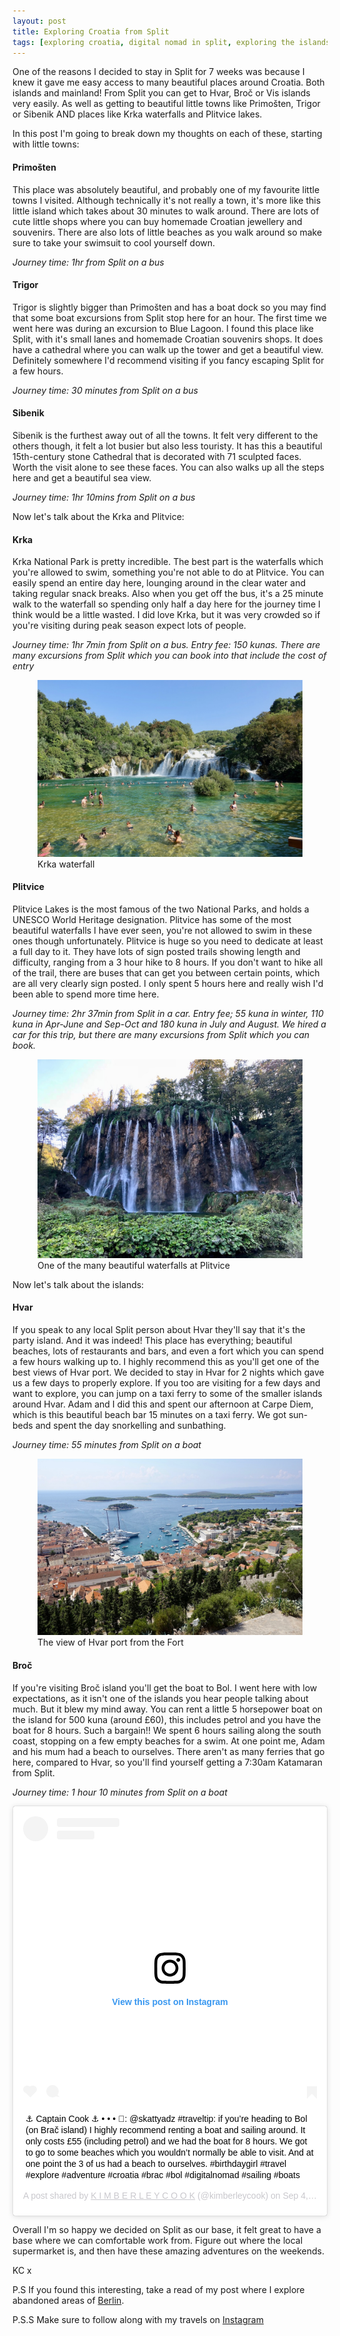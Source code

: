 ```yaml
---
layout: post
title: Exploring Croatia from Split
tags: [exploring croatia, digital nomad in split, exploring the islands of croatia, split, hvar, bol, brac, Primosten, Trigor, Sibenik, krka waterfalls, Krka National Park, Plitvice Lakes, remote working, digital nomad, travel]
---
```


One of the reasons I decided to stay in Split for 7 weeks was because I knew it gave me easy access to many beautiful places around Croatia. Both islands and mainland! From Split you can get to Hvar, Broč or Vis islands very easily. As well as getting to beautiful little towns like Primošten, Trigor or Sibenik AND places like Krka waterfalls and Plitvice lakes.

In this post I'm going to break down my thoughts on each of these, starting with little towns:

#### Primošten

This place was absolutely beautiful, and probably one of my favourite little towns I visited. Although technically it's not really a town, it's more like this little island which takes about 30 minutes to walk around. There are lots of cute little shops where you can buy homemade Croatian jewellery and souvenirs. There are also lots of little beaches as you walk around so make sure to take your swimsuit to cool yourself down.

*Journey time: 1hr from Split on a bus*

#### Trigor

Trigor is slightly bigger than Primošten and has a boat dock so you may find that some boat excursions from Split stop here for an hour. The first time we went here was during an excursion to Blue Lagoon. I found this place like Split, with it's small lanes and homemade Croatian souvenirs shops. It does have a cathedral where you can walk up the tower and get a beautiful view. Definitely somewhere I'd recommend visiting if you fancy escaping Split for a few hours.

*Journey time: 30 minutes from Split on a bus*

#### Sibenik

Sibenik is the furthest away out of all the towns. It felt very different to the others though, it felt a lot busier but also less touristy. It has this a beautiful 15th-century stone Cathedral that is decorated with 71 sculpted faces. Worth the visit alone to see these faces. You can also walks up all the steps here and get a beautiful sea view.


*Journey time: 1hr 10mins from Split on a bus*

Now let's talk about the Krka and Plitvice:

#### Krka

Krka National Park is pretty incredible. The best part is the waterfalls which you're allowed to swim, something you're not able to do at Plitvice. You can easily spend an entire day here, lounging around in the clear water and taking regular snack breaks. Also when you get off the bus, it's a 25 minute walk to the waterfall so spending only half a day here for the journey time I think would be a little wasted. I did love Krka, but it was very crowded so if you're visiting during peak season expect lots of people.

*Journey time: 1hr 7min from Split on a bus. Entry fee: 150 kunas. There are many excursions from Split which you can book into that include the cost of entry*

<figure>
  <img src="/images/croatia/krka.jpg" class="medium-image" alt="Krka waterfalls">
  <figcaption>Krka waterfall</figcaption>
</figure>


#### Plitvice

Plitvice Lakes is the most famous of the two National Parks, and holds a UNESCO World Heritage designation. Plitvice has some of the most beautiful waterfalls I have ever seen, you're not allowed to swim in these ones though unfortunately. Plitvice is huge so you need to dedicate at least a full day to it. They have lots of sign posted trails showing length and difficulty, ranging from a 3 hour hike to 8 hours. If you don't want to hike all of the trail, there are buses that can get you between certain points, which are all very clearly sign posted. I only spent 5 hours here and really wish I'd been able to spend more time here.

*Journey time: 2hr 37min from Split in a car. Entry fee; 55 kuna in winter, 110 kuna in Apr-June and Sep-Oct and 180 kuna in July and August. We hired a car for this trip, but there are many excursions from Split which you can book.*

<figure>
  <img src="/images/croatia/plitvice.jpg" class="medium-image" alt="Plitvice Lanes">
  <figcaption>One of the many beautiful waterfalls at Plitvice</figcaption>
</figure>


Now let's talk about the islands:


#### Hvar

If you speak to any local Split person about Hvar they'll say that it's the party island. And it was indeed! This place has everything; beautiful beaches, lots of restaurants and bars, and even a fort which you can spend a few hours walking up to. I highly recommend this as you'll get one of the best views of Hvar port. We decided to stay in Hvar for 2 nights which gave us a few days to properly explore. If you too are visiting for a few days and want to explore, you can jump on a taxi ferry to some of the smaller islands around Hvar. Adam and I did this and spent our afternoon at Carpe Diem, which is this beautiful beach bar 15 minutes on a taxi ferry. We got sun-beds and spent the day snorkelling and sunbathing.

*Journey time: 55 minutes from Split on a boat*

<figure>
  <img src="/images/croatia/hvar.jpg" class="medium-image" alt="The view of Hvar port from the For">
  <figcaption>The view of Hvar port from the Fort</figcaption>
</figure>

#### Broč

If you're visiting Broč island you'll get the boat to Bol. I went here with low expectations, as it isn't one of the islands you hear people talking about much. But it blew my mind away. You can rent a little 5 horsepower boat on the island for 500 kuna (around £60), this includes petrol and you have the boat for 8 hours. Such a bargain!! We spent 6 hours sailing along the south coast, stopping on a few empty beaches for a swim. At one point me, Adam and his mum had a beach to ourselves. There aren't as many ferries that go here, compared to Hvar, so you'll find yourself getting a 7:30am Katamaran from Split.

*Journey time: 1 hour 10 minutes from Split on a boat*

<div class="instagram-embed">
<blockquote class="instagram-media" data-instgrm-captioned data-instgrm-permalink="https://www.instagram.com/p/BnTtGzNFim4/?utm_source=ig_embed_loading" data-instgrm-version="12" style=" background:#FFF; border:0; border-radius:3px; box-shadow:0 0 1px 0 rgba(0,0,0,0.5),0 1px 10px 0 rgba(0,0,0,0.15); margin: 1px; max-width:540px; min-width:326px; padding:0; width:99.375%; width:-webkit-calc(100% - 2px); width:calc(100% - 2px);"><div style="padding:16px;"> <a href="https://www.instagram.com/p/BnTtGzNFim4/?utm_source=ig_embed_loading" style=" background:#FFFFFF; line-height:0; padding:0 0; text-align:center; text-decoration:none; width:100%;" target="_blank"> <div style=" display: flex; flex-direction: row; align-items: center;"> <div style="background-color: #F4F4F4; border-radius: 50%; flex-grow: 0; height: 40px; margin-right: 14px; width: 40px;"></div> <div style="display: flex; flex-direction: column; flex-grow: 1; justify-content: center;"> <div style=" background-color: #F4F4F4; border-radius: 4px; flex-grow: 0; height: 14px; margin-bottom: 6px; width: 100px;"></div> <div style=" background-color: #F4F4F4; border-radius: 4px; flex-grow: 0; height: 14px; width: 60px;"></div></div></div><div style="padding: 19% 0;"></div><div style="display:block; height:50px; margin:0 auto 12px; width:50px;"><svg width="50px" height="50px" viewBox="0 0 60 60" version="1.1" xmlns="http://www.w3.org/2000/svg" xmlns:xlink="http://www.w3.org/1999/xlink"><g stroke="none" stroke-width="1" fill="none" fill-rule="evenodd"><g transform="translate(-511.000000, -20.000000)" fill="#000000"><g><path d="M556.869,30.41 C554.814,30.41 553.148,32.076 553.148,34.131 C553.148,36.186 554.814,37.852 556.869,37.852 C558.924,37.852 560.59,36.186 560.59,34.131 C560.59,32.076 558.924,30.41 556.869,30.41 M541,60.657 C535.114,60.657 530.342,55.887 530.342,50 C530.342,44.114 535.114,39.342 541,39.342 C546.887,39.342 551.658,44.114 551.658,50 C551.658,55.887 546.887,60.657 541,60.657 M541,33.886 C532.1,33.886 524.886,41.1 524.886,50 C524.886,58.899 532.1,66.113 541,66.113 C549.9,66.113 557.115,58.899 557.115,50 C557.115,41.1 549.9,33.886 541,33.886 M565.378,62.101 C565.244,65.022 564.756,66.606 564.346,67.663 C563.803,69.06 563.154,70.057 562.106,71.106 C561.058,72.155 560.06,72.803 558.662,73.347 C557.607,73.757 556.021,74.244 553.102,74.378 C549.944,74.521 548.997,74.552 541,74.552 C533.003,74.552 532.056,74.521 528.898,74.378 C525.979,74.244 524.393,73.757 523.338,73.347 C521.94,72.803 520.942,72.155 519.894,71.106 C518.846,70.057 518.197,69.06 517.654,67.663 C517.244,66.606 516.755,65.022 516.623,62.101 C516.479,58.943 516.448,57.996 516.448,50 C516.448,42.003 516.479,41.056 516.623,37.899 C516.755,34.978 517.244,33.391 517.654,32.338 C518.197,30.938 518.846,29.942 519.894,28.894 C520.942,27.846 521.94,27.196 523.338,26.654 C524.393,26.244 525.979,25.756 528.898,25.623 C532.057,25.479 533.004,25.448 541,25.448 C548.997,25.448 549.943,25.479 553.102,25.623 C556.021,25.756 557.607,26.244 558.662,26.654 C560.06,27.196 561.058,27.846 562.106,28.894 C563.154,29.942 563.803,30.938 564.346,32.338 C564.756,33.391 565.244,34.978 565.378,37.899 C565.522,41.056 565.552,42.003 565.552,50 C565.552,57.996 565.522,58.943 565.378,62.101 M570.82,37.631 C570.674,34.438 570.167,32.258 569.425,30.349 C568.659,28.377 567.633,26.702 565.965,25.035 C564.297,23.368 562.623,22.342 560.652,21.575 C558.743,20.834 556.562,20.326 553.369,20.18 C550.169,20.033 549.148,20 541,20 C532.853,20 531.831,20.033 528.631,20.18 C525.438,20.326 523.257,20.834 521.349,21.575 C519.376,22.342 517.703,23.368 516.035,25.035 C514.368,26.702 513.342,28.377 512.574,30.349 C511.834,32.258 511.326,34.438 511.181,37.631 C511.035,40.831 511,41.851 511,50 C511,58.147 511.035,59.17 511.181,62.369 C511.326,65.562 511.834,67.743 512.574,69.651 C513.342,71.625 514.368,73.296 516.035,74.965 C517.703,76.634 519.376,77.658 521.349,78.425 C523.257,79.167 525.438,79.673 528.631,79.82 C531.831,79.965 532.853,80.001 541,80.001 C549.148,80.001 550.169,79.965 553.369,79.82 C556.562,79.673 558.743,79.167 560.652,78.425 C562.623,77.658 564.297,76.634 565.965,74.965 C567.633,73.296 568.659,71.625 569.425,69.651 C570.167,67.743 570.674,65.562 570.82,62.369 C570.966,59.17 571,58.147 571,50 C571,41.851 570.966,40.831 570.82,37.631"></path></g></g></g></svg></div><div style="padding-top: 8px;"> <div style=" color:#3897f0; font-family:Arial,sans-serif; font-size:14px; font-style:normal; font-weight:550; line-height:18px;"> View this post on Instagram</div></div><div style="padding: 12.5% 0;"></div> <div style="display: flex; flex-direction: row; margin-bottom: 14px; align-items: center;"><div> <div style="background-color: #F4F4F4; border-radius: 50%; height: 12.5px; width: 12.5px; transform: translateX(0px) translateY(7px);"></div> <div style="background-color: #F4F4F4; height: 12.5px; transform: rotate(-45deg) translateX(3px) translateY(1px); width: 12.5px; flex-grow: 0; margin-right: 14px; margin-left: 2px;"></div> <div style="background-color: #F4F4F4; border-radius: 50%; height: 12.5px; width: 12.5px; transform: translateX(9px) translateY(-18px);"></div></div><div style="margin-left: 8px;"> <div style=" background-color: #F4F4F4; border-radius: 50%; flex-grow: 0; height: 20px; width: 20px;"></div> <div style=" width: 0; height: 0; border-top: 2px solid transparent; border-left: 6px solid #f4f4f4; border-bottom: 2px solid transparent; transform: translateX(16px) translateY(-4px) rotate(30deg)"></div></div><div style="margin-left: auto;"> <div style=" width: 0px; border-top: 8px solid #F4F4F4; border-right: 8px solid transparent; transform: translateY(16px);"></div> <div style=" background-color: #F4F4F4; flex-grow: 0; height: 12px; width: 16px; transform: translateY(-4px);"></div> <div style=" width: 0; height: 0; border-top: 8px solid #F4F4F4; border-left: 8px solid transparent; transform: translateY(-4px) translateX(8px);"></div></div></div></a> <p style=" margin:8px 0 0 0; padding:0 4px;"> <a href="https://www.instagram.com/p/BnTtGzNFim4/?utm_source=ig_embed_loading" style=" color:#000; font-family:Arial,sans-serif; font-size:14px; font-style:normal; font-weight:normal; line-height:17px; text-decoration:none; word-wrap:break-word;" target="_blank">⚓️ Captain Cook ⚓️ • • • 📸: @skattyadz #traveltip: if you’re heading to Bol (on Brač island) I highly recommend renting a boat and sailing around. It only costs £55 (including petrol) and we had the boat for 8 hours. We got to go to some beaches which you wouldn’t normally be able to visit. And at one point the 3 of us had a beach to ourselves. #birthdaygirl #travel #explore #adventure #croatia #brac #bol #digitalnomad #sailing #boats</a></p> <p style=" color:#c9c8cd; font-family:Arial,sans-serif; font-size:14px; line-height:17px; margin-bottom:0; margin-top:8px; overflow:hidden; padding:8px 0 7px; text-align:center; text-overflow:ellipsis; white-space:nowrap;">A post shared by <a href="https://www.instagram.com/kimberleycook/?utm_source=ig_embed_loading" style=" color:#c9c8cd; font-family:Arial,sans-serif; font-size:14px; font-style:normal; font-weight:normal; line-height:17px;" target="_blank"> K I M B E R L E Y C O O K</a> (@kimberleycook) on <time style=" font-family:Arial,sans-serif; font-size:14px; line-height:17px;" datetime="2018-09-04T14:40:20+00:00">Sep 4, 2018 at 7:40am PDT</time></p></div></blockquote> <script async defer src="//www.instagram.com/embed.js"></script>
</div>

Overall I'm so happy we decided on Split as our base, it felt great to have a base where we can comfortable work from. Figure out where the local supermarket is, and then have these amazing adventures on the weekends.

KC x

P.S If you found this interesting, take a read of my post where I explore abandoned areas of [Berlin](http://travel.builtby.kim/exploring-abandoned-berlin/).

P.S.S Make sure to follow along with my travels on [Instagram](https://www.instagram.com/kimberleycook/)
